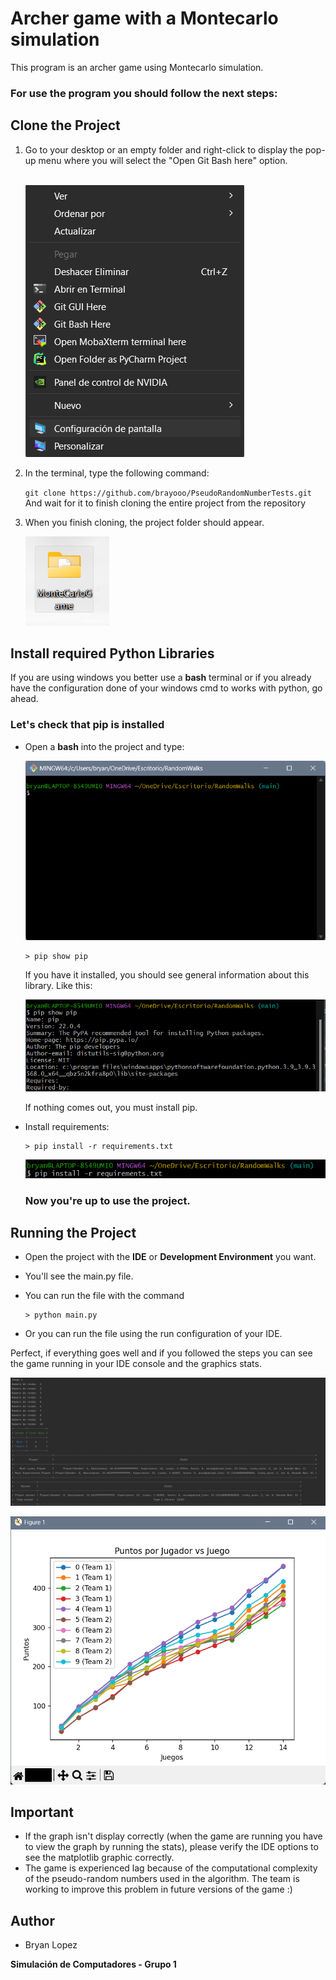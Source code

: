 # Archer game with a Montecarlo simulation 

This program is an archer game using Montecarlo simulation.

### For use the program you should follow the next steps:
## Clone the Project

1. Go to your desktop or an empty folder and right-click to display the pop-up 
   menu where you will select the "Open Git Bash here" option. 
    </br>
    </br>

    ![Pop-up](assets/gitBash.png)


2. In the terminal, type the following command:

    `git clone https://github.com/brayooo/PseudoRandomNumberTests.git`
    And wait for it to finish cloning the entire project from the repository


3. When you finish cloning, the project folder should appear.

    ![Folder1](assets/folder.png)

## Install required Python Libraries

If you are using windows you better use a **bash** terminal or if
you already have the configuration done of your windows cmd to works
with python, go ahead.

### Let's check that pip is installed
- Open a **bash** into the project and type:

    ![bash2](assets/bash2.png)

      > pip show pip
    
    If you have it installed, you should see general information about this library. Like this:
    
    ![bash3](assets/bash3.png)

    If nothing comes out, you must install pip.

    
- Install requirements:

      > pip install -r requirements.txt
    
    ![bash4](assets/bash4.png)
    
    ### Now you're up to use the project.

## Running the Project

- Open the project with the **IDE** or **Development Environment** you want.
- You'll see the main.py file.
- You can run the file with the command
      
      > python main.py


- Or you can run the file using the run configuration of your IDE.

Perfect, if everything goes well and if you followed the steps you can see the game
running in your IDE console and the graphics stats.


![interface](assets/game.png)

![graphic](assets/graphic.png)

## Important

- If the graph isn't display correctly (when the game are running you have to view the graph by running the stats), please verify the IDE options 
to see the matplotlib graphic correctly.
- The game is experienced lag because of the computational complexity of the pseudo-random numbers used in the algorithm. 
The team is working to improve this problem in future versions of the game :) 


## Author

- Bryan Lopez

**Simulación de Computadores - Grupo 1**
